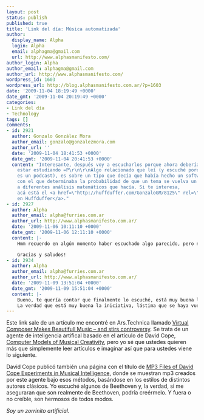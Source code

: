 ```yaml
---
layout: post
status: publish
published: true
title: 'Link del día: Música automatizada'
author:
  display_name: Alpha
  login: Alpha
  email: alphagma@gmail.com
  url: http://www.alphasmanifesto.com/
author_login: Alpha
author_email: alphagma@gmail.com
author_url: http://www.alphasmanifesto.com/
wordpress_id: 1603
wordpress_url: http://blog.alphasmanifesto.com.ar/?p=1603
date: '2009-11-04 18:19:49 +0000'
date_gmt: '2009-11-04 20:19:49 +0000'
categories:
- Link del día
- Technology
tags: []
comments:
- id: 2921
  author: Gonzalo González Mora
  author_email: gonzalo@gonzalezmora.com
  author_url: ''
  date: '2009-11-04 18:41:53 +0000'
  date_gmt: '2009-11-04 20:41:53 +0000'
  content: "Interesante, después voy a escucharlos porque ahora debería
    estar estudiando =P\r\n\r\nAlgo relacionado que leí (y escuché porque
    es un podcast), es sobre un tipo que decía que había hecho un software
    con el que determinaba la probabilidad de que un tema se vuelva un hit, de acuerdo
    a diferentes análisis matemáticos que hacía. Si te interesa,
    acá está el <a href=\"http://huffduffer.com/GonzaloGM/8125\" rel=\"nofollow\">podcast
    en Huffduffer</a>."
- id: 2927
  author: Alpha
  author_email: alpha@furries.com.ar
  author_url: http://www.alphasmanifesto.com.ar/
  date: '2009-11-06 10:11:10 +0000'
  date_gmt: '2009-11-06 12:11:10 +0000'
  content: |-
    Hmm recuerdo en algún momento haber escuchado algo parecido, pero nunca en detalle. Muy buen dato que me tirás, lo voy a escuchar.

    Gracias y saludos!
- id: 2934
  author: Alpha
  author_email: alpha@furries.com.ar
  author_url: http://www.alphasmanifesto.com.ar/
  date: '2009-11-09 13:51:04 +0000'
  date_gmt: '2009-11-09 15:51:04 +0000'
  content: |-
    Bueno, te quería contar que finalmente lo escuché, está muy buena la nota. De hecho, quise probar el sitio y, por qué no, utilizarlo para ver qué podía sacar yo de ahí. Pero bueno, me pareció un poco caro jeje.
    La verdad que está muy buena la iniciativa, lástima que se haya vuelto tan "cerrada" para el negocio.
---
```


Este link sale de un artículo me encontré en Ars.Technica llamado <a href="http://arstechnica.com/science/news/2009/09/virtual-composer-makes-beautiful-musicand-stirs-controversy.ars">Virtual Composer Makes Beautifull Music &ndash; and stirs controversy</a>. Se trata de un agente de inteligencia artifical basado en el artículo de David Cope, <a href="http://mitpress.mit.edu/catalog/item/?ttype=2&amp;tid=10661">Computer Models of Musical Creativity</a>, pero yo sé que ustedes quieren más que simplemente leer artículos e imaginar así que para ustedes viene lo siguiente.

David Cope publicó también una página con el título de <a href="http://artsites.ucsc.edu/faculty/cope/mp3page.htm">MP3 Files of David Cope Experiments in Musical Intelligence</a>, donde se muestran mp3 creados por este agente bajo esos métodos, basándose en los estilos de distintos autores clásicos. Yo escuché algunos de Beethoven y, la verdad, si me aseguraran que son realmente de Beethoven, podría creérmelo. Y fuera o no creíble, son hermosos de todos modos.

_Soy un zorrinito artificial._
